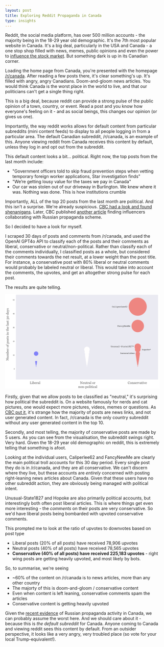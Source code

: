 ```yaml
---
layout: post
title: Exploring Reddit Propaganda in Canada
type: insights
---
```


Reddit, the social media platform, has over 500 million accounts - the majority being in the 18-29 year old demographic. It's the 7th most popular website in Canada. It's a big deal, particularly in the USA and Canada - a one stop shop filled with news, memes, public opinions and even the power to [influence the stock market](https://www.vox.com/the-goods/22249458/gamestop-stock-wallstreetbets-reddit-citron). But something dark is up in its Canadian corner. 

Loading the home page from Canada, you're presented with the homepage [/r/canada](https://www.reddit.com/r/canada/). After reading a few posts there, it's clear something's up. It's filled with angry, angry Canadians. Doom-and-gloom news articles. You would think Canada is the worst place in the world to live, and that our politicians can't get a single thing right.

This is a big deal, because reddit can provide a strong pulse of the public opinion of a town, country, or event. Read a post and you know how everyone's feeling on it - and as social beings, this changes our opinion (or gives us one).

Importantly, the way reddit works allows for default content from particular subreddits (mini content feeds) to display to all people logging in from a particular area. The default Canadian subreddit, /r/canada, is an example of this. Anyone viewing reddit from Canada receives this content by default, unless they log in and opt out from the subreddit.

This default content looks a bit... political. Right now, the top posts from the last month include:
- "Government officers told to skip fraud prevention steps when vetting temporary foreign worker applications, Star investigation finds"
- "We’re getting lousy value for the taxes we pay in Canada"
- Our car was stolen out of our driveway in Burlington. We knew where it was. Nothing was done. This is how institutions crumble

Importantly, ALL of the top 20 posts from the last month are political. And this isn't a surprise. We're already suspicious. [CBC had a look and found shenanigans](https://www.cbc.ca/listen/live-radio/1-14-day-6/clip/16079694-behind-anger-reddit-canada-site). Later, CBC published [another article](https://www.cbc.ca/news/investigates/russian-influence-election-tenet-media-chen-southern-1.7314976) finding influencers collaborating with Russian propaganda scheme.

So I decided to have a look for myself.

I scraped 30 days of posts and comments from /r/canada, and used the OpenAI GPT4o API to classify each of the posts and their comments as liberal, conservative or neutral/non-political. Rather than classify each of the comments individually, I classified posts as a whole, but considered their comments towards the net result, at a lower weight than the post title. For instance, a conservative post with 80% liberal or neutral comments would probably be labeled neutral or liberal. This would take into account the comments, the upvotes, and get an altogether strong pulse for each post.

The results are quite telling.

![reddit propaganda](images/redditpropaganda.png "/r/canada propaganda")

Firstly, given that we allow posts to be classified as "neutral," it's surprising how political the subreddit is. On a website famously for nerds and cat pictures, one would expect more pictures, videos, memes or questions. As [CBC put it](https://www.cbc.ca/listen/live-radio/1-14-day-6/clip/16079694-behind-anger-reddit-canada-site), it's strange how the majority of posts are news links, and not user generated content. In fact, /r/canada is the only country subreddit without any user generated content in the top 10. 

Secondly, and most telling, the majority of conservative posts are made by 5 users. As you can see from the visualisation, the subreddit swings right. Very hard. Given the 18-29 year old demographic on reddit, this is extremely telling that something is afoot.

Looking at the individual users, Caliperlee62 and FancyNewMe are clearly the main political troll accounts for this 30 day period. Every single post they do is in /r/canada, and they are all conservative. We can't discern where they live, but these accounts are _entirely_ concerned with posting right-leaning news articles about Canada. Given that these users have no other subreddit action, they are obviously being managed with political intent.

Unusual-State1827 and Hopoke are also primarily political accounts, but interestingly both often post liberal articles. This is where things get even more interesting - the _comments_ on their posts are very conservative. So we'd have liberal posts being bombarded with upvoted conservative comments. 

This prompted me to look at the ratio of upvotes to downvotes based on post type
- Liberal posts (20% of all posts) have received 78,906 upvotes
- Neutral posts (40% of all posts) have received 78,565 upvotes
- **Conservative (40% of all posts) have received 225,183 upvotes** - right wing posts are getting heavily upvoted, and most likely by bots.

So, to summarise, we're seeing
- ~60% of the content on /r/canada is to news articles, more than any other country
- The majorty of this is doom-and-gloom / conservative content
- Even when content is left leaning, conservative comments spam the articles
- Conservative content is getting heavily upvoted

Given the [recent evidence](https://www.cbc.ca/news/investigates/russian-influence-election-tenet-media-chen-southern-1.7314976) of Russian propaganda activity in Canada, we can probably assume the worst here. And we should care about it - because this is _the default subreddit_ for Canada. Anyone coming to Canada and viewing reddit sees this content by default. From an outsider perspective, it looks like a very angry, very troubled place (so vote for your local Trump-equivalent!).
